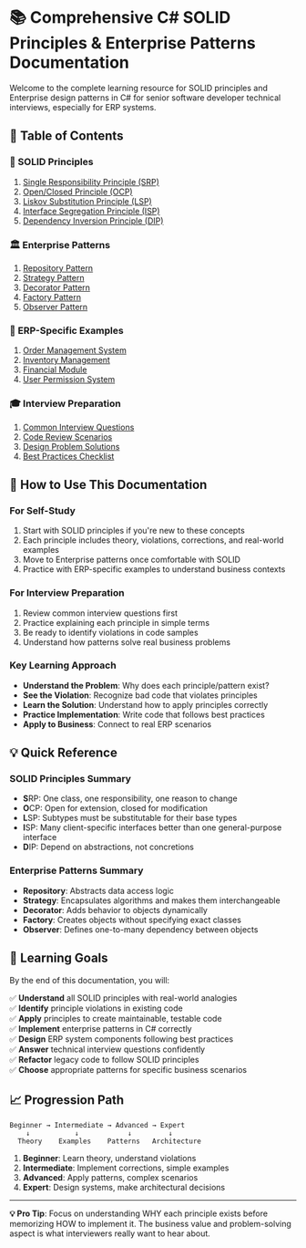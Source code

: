 # 📚 Comprehensive C# SOLID Principles & Enterprise Patterns Documentation

Welcome to the complete learning resource for SOLID principles and Enterprise design patterns in C# for senior software developer technical interviews, especially for ERP systems.

## 📖 Table of Contents

### 🎯 SOLID Principles
1. [Single Responsibility Principle (SRP)](./01-solid-principles/01-single-responsibility.md)
2. [Open/Closed Principle (OCP)](./01-solid-principles/02-open-closed.md)
3. [Liskov Substitution Principle (LSP)](./01-solid-principles/03-liskov-substitution.md)
4. [Interface Segregation Principle (ISP)](./01-solid-principles/04-interface-segregation.md)
5. [Dependency Inversion Principle (DIP)](./01-solid-principles/05-dependency-inversion.md)

### 🏛️ Enterprise Patterns
1. [Repository Pattern](./02-enterprise-patterns/01-repository-pattern.md)
2. [Strategy Pattern](./02-enterprise-patterns/02-strategy-pattern.md)
3. [Decorator Pattern](./02-enterprise-patterns/03-decorator-pattern.md)
4. [Factory Pattern](./02-enterprise-patterns/04-factory-pattern.md)
5. [Observer Pattern](./02-enterprise-patterns/05-observer-pattern.md)

### 🏢 ERP-Specific Examples
1. [Order Management System](./03-erp-examples/01-order-management.md)
2. [Inventory Management](./03-erp-examples/02-inventory-management.md)
3. [Financial Module](./03-erp-examples/03-financial-module.md)
4. [User Permission System](./03-erp-examples/04-user-permissions.md)

### 🎓 Interview Preparation
1. [Common Interview Questions](./04-interview-prep/01-common-questions.md)
2. [Code Review Scenarios](./04-interview-prep/02-code-review.md)
3. [Design Problem Solutions](./04-interview-prep/03-design-problems.md)
4. [Best Practices Checklist](./04-interview-prep/04-best-practices.md)

## 🚀 How to Use This Documentation

### For Self-Study
1. Start with SOLID principles if you're new to these concepts
2. Each principle includes theory, violations, corrections, and real-world examples
3. Move to Enterprise patterns once comfortable with SOLID
4. Practice with ERP-specific examples to understand business contexts

### For Interview Preparation
1. Review common interview questions first
2. Practice explaining each principle in simple terms
3. Be ready to identify violations in code samples
4. Understand how patterns solve real business problems

### Key Learning Approach
- **Understand the Problem**: Why does each principle/pattern exist?
- **See the Violation**: Recognize bad code that violates principles
- **Learn the Solution**: Understand how to apply principles correctly
- **Practice Implementation**: Write code that follows best practices
- **Apply to Business**: Connect to real ERP scenarios

## 💡 Quick Reference

### SOLID Principles Summary
- **S**RP: One class, one responsibility, one reason to change
- **O**CP: Open for extension, closed for modification
- **L**SP: Subtypes must be substitutable for their base types
- **I**SP: Many client-specific interfaces better than one general-purpose interface
- **D**IP: Depend on abstractions, not concretions

### Enterprise Patterns Summary
- **Repository**: Abstracts data access logic
- **Strategy**: Encapsulates algorithms and makes them interchangeable
- **Decorator**: Adds behavior to objects dynamically
- **Factory**: Creates objects without specifying exact classes
- **Observer**: Defines one-to-many dependency between objects

## 🎯 Learning Goals

By the end of this documentation, you will:

✅ **Understand** all SOLID principles with real-world analogies  
✅ **Identify** principle violations in existing code  
✅ **Apply** principles to create maintainable, testable code  
✅ **Implement** enterprise patterns in C# correctly  
✅ **Design** ERP system components following best practices  
✅ **Answer** technical interview questions confidently  
✅ **Refactor** legacy code to follow SOLID principles  
✅ **Choose** appropriate patterns for specific business scenarios  

## 📈 Progression Path

```
Beginner → Intermediate → Advanced → Expert
    ↓           ↓            ↓         ↓
  Theory    Examples    Patterns   Architecture
```

1. **Beginner**: Learn theory, understand violations
2. **Intermediate**: Implement corrections, simple examples
3. **Advanced**: Apply patterns, complex scenarios
4. **Expert**: Design systems, make architectural decisions

---

**💡 Pro Tip**: Focus on understanding WHY each principle exists before memorizing HOW to implement it. The business value and problem-solving aspect is what interviewers really want to hear about.